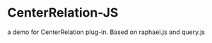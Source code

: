 CenterRelation-JS
=================

a demo for CenterRelation plug-in. Based on raphael.js and query.js

